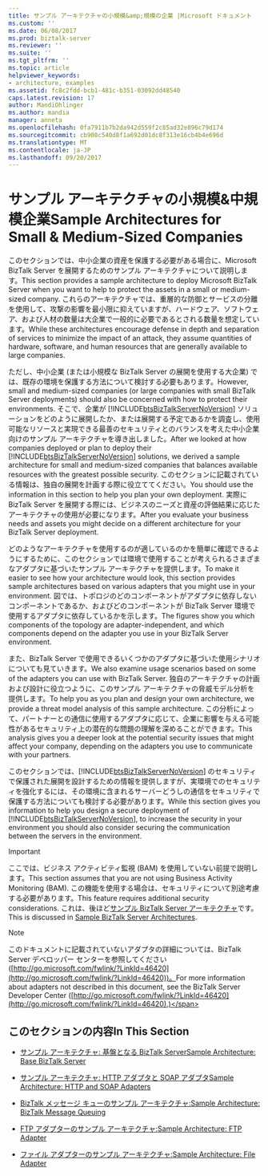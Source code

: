 ```yaml
---
title: サンプル アーキテクチャの小規模&amp;規模の企業 |Microsoft ドキュメント
ms.custom: ''
ms.date: 06/08/2017
ms.prod: biztalk-server
ms.reviewer: ''
ms.suite: ''
ms.tgt_pltfrm: ''
ms.topic: article
helpviewer_keywords:
- architecture, examples
ms.assetid: fc8c2fdd-bcb1-481c-b351-03092dd48540
caps.latest.revision: 17
author: MandiOhlinger
ms.author: mandia
manager: anneta
ms.openlocfilehash: 0fa7911b7b2da942d559f2c85ad32e896c79d174
ms.sourcegitcommit: cb908c540d8f1a692d01dc8f313e16cb4b4e696d
ms.translationtype: MT
ms.contentlocale: ja-JP
ms.lasthandoff: 09/20/2017
---
```

# <a name="sample-architectures-for-small-amp-medium-sized-companies"></a><span data-ttu-id="4c9db-102">サンプル アーキテクチャの小規模&amp;中規模企業</span><span class="sxs-lookup"><span data-stu-id="4c9db-102">Sample Architectures for Small &amp; Medium-Sized Companies</span></span>
<span data-ttu-id="4c9db-103">このセクションでは、中小企業の資産を保護する必要がある場合に、Microsoft BizTalk Server を展開するためのサンプル アーキテクチャについて説明します。</span><span class="sxs-lookup"><span data-stu-id="4c9db-103">This section provides a sample architecture to deploy Microsoft BizTalk Server when you want to help to protect the assets in a small or medium-sized company.</span></span> <span data-ttu-id="4c9db-104">これらのアーキテクチャでは、重層的な防御とサービスの分離を使用して、攻撃の影響を最小限に抑えていますが、ハードウェア、ソフトウェア、および人材の数量は大企業で一般的に必要であるとされる数量を想定しています。</span><span class="sxs-lookup"><span data-stu-id="4c9db-104">While these architectures encourage defense in depth and separation of services to minimize the impact of an attack, they assume quantities of hardware, software, and human resources that are generally available to large companies.</span></span>  
  
 <span data-ttu-id="4c9db-105">ただし、中小企業 (または小規模な BizTalk Server の展開を使用する大企業) では、既存の環境を保護する方法について検討する必要もあります。</span><span class="sxs-lookup"><span data-stu-id="4c9db-105">However, small and medium-sized companies (or large companies with small BizTalk Server deployments) should also be concerned with how to protect their environments.</span></span> <span data-ttu-id="4c9db-106">そこで、企業が [!INCLUDE[btsBizTalkServerNoVersion](../includes/btsbiztalkservernoversion-md.md)] ソリューションをどのように展開したか、または展開する予定であるかを調査し、使用可能なリソースと実現できる最善のセキュリティとのバランスを考えた中小企業向けのサンプル アーキテクチャを導き出しました。</span><span class="sxs-lookup"><span data-stu-id="4c9db-106">After we looked at how companies deployed or plan to deploy their [!INCLUDE[btsBizTalkServerNoVersion](../includes/btsbiztalkservernoversion-md.md)] solutions, we derived a sample architecture for small and medium-sized companies that balances available resources with the greatest possible security.</span></span> <span data-ttu-id="4c9db-107">このセクションに記載されている情報は、独自の展開を計画する際に役立ててください。</span><span class="sxs-lookup"><span data-stu-id="4c9db-107">You should use the information in this section to help you plan your own deployment.</span></span> <span data-ttu-id="4c9db-108">実際に BizTalk Server を展開する際には、ビジネスのニーズと資産の評価結果に応じたアーキテクチャの使用が必要になります。</span><span class="sxs-lookup"><span data-stu-id="4c9db-108">After you evaluate your business needs and assets you might decide on a different architecture for your BizTalk Server deployment.</span></span>  
  
 <span data-ttu-id="4c9db-109">どのようなアーキテクチャを使用するのが適しているのかを簡単に確認できるようにするために、このセクションでは環境で使用することが考えられるさまざまなアダプタに基づいたサンプル アーキテクチャを提供します。</span><span class="sxs-lookup"><span data-stu-id="4c9db-109">To make it easier to see how your architecture would look, this section provides sample architectures based on various adapters that you might use in your environment.</span></span> <span data-ttu-id="4c9db-110">図では、トポロジのどのコンポーネントがアダプタに依存しないコンポーネントであるか、およびどのコンポーネントが BizTalk Server 環境で使用するアダプタに依存しているかを示します。</span><span class="sxs-lookup"><span data-stu-id="4c9db-110">The figures show you which components of the topology are adapter-independent, and which components depend on the adapter you use in your BizTalk Server environment.</span></span>  
  
 <span data-ttu-id="4c9db-111">また、BizTalk Server で使用できるいくつかのアダプタに基づいた使用シナリオについても見ていきます。</span><span class="sxs-lookup"><span data-stu-id="4c9db-111">We also examine usage scenarios based on some of the adapters you can use with BizTalk Server.</span></span> <span data-ttu-id="4c9db-112">独自のアーキテクチャの計画および設計に役立つように、このサンプル アーキテクチャの脅威モデル分析を提供します。</span><span class="sxs-lookup"><span data-stu-id="4c9db-112">To help you as you plan and design your own architecture, we provide a threat model analysis of this sample architecture.</span></span> <span data-ttu-id="4c9db-113">この分析によって、パートナーとの通信に使用するアダプタに応じて、企業に影響を与える可能性があるセキュリティ上の潜在的な問題の理解を深めることができます。</span><span class="sxs-lookup"><span data-stu-id="4c9db-113">This analysis gives you a deeper look at the potential security issues that might affect your company, depending on the adapters you use to communicate with your partners.</span></span>  
  
 <span data-ttu-id="4c9db-114">このセクションでは、[!INCLUDE[btsBizTalkServerNoVersion](../includes/btsbiztalkservernoversion-md.md)] のセキュリティで保護された展開を設計するための情報を提供しますが、実環境でのセキュリティを強化するには、その環境に含まれるサーバーどうしの通信をセキュリティで保護する方法についても検討する必要があります。</span><span class="sxs-lookup"><span data-stu-id="4c9db-114">While this section gives you information to help you design a secure deployment of [!INCLUDE[btsBizTalkServerNoVersion](../includes/btsbiztalkservernoversion-md.md)], to increase the security in your environment you should also consider securing the communication between the servers in the environment.</span></span>  
  
> [!IMPORTANT]
>  <span data-ttu-id="4c9db-115">ここでは、ビジネス アクティビティ監視 (BAM) を使用していない前提で説明します。</span><span class="sxs-lookup"><span data-stu-id="4c9db-115">This section assumes that you are not using Business Activity Monitoring (BAM).</span></span> <span data-ttu-id="4c9db-116">この機能を使用する場合は、セキュリティについて別途考慮する必要があります。</span><span class="sxs-lookup"><span data-stu-id="4c9db-116">This feature requires additional security considerations.</span></span> <span data-ttu-id="4c9db-117">これは、後ほど[サンプル BizTalk Server アーキテクチャ](../core/sample-biztalk-server-architectures.md)です。</span><span class="sxs-lookup"><span data-stu-id="4c9db-117">This is discussed in [Sample BizTalk Server Architectures](../core/sample-biztalk-server-architectures.md).</span></span>  
  
> [!NOTE]
>  <span data-ttu-id="4c9db-118">このドキュメントに記載されていないアダプタの詳細については、BizTalk Server デベロッパー センターを参照してください ([http://go.microsoft.com/fwlink/?LinkId=46420](http://go.microsoft.com/fwlink/?LinkId=46420))。</span><span class="sxs-lookup"><span data-stu-id="4c9db-118">For more information about adapters not described in this document, see the BizTalk Server Developer Center ([http://go.microsoft.com/fwlink/?LinkId=46420](http://go.microsoft.com/fwlink/?LinkId=46420).)</span></span>  
  
## <a name="in-this-section"></a><span data-ttu-id="4c9db-119">このセクションの内容</span><span class="sxs-lookup"><span data-stu-id="4c9db-119">In This Section</span></span>  
  
-   [<span data-ttu-id="4c9db-120">サンプル アーキテクチャ: 基盤となる BizTalk Server</span><span class="sxs-lookup"><span data-stu-id="4c9db-120">Sample Architecture: Base BizTalk Server</span></span>](../core/sample-architecture-base-biztalk-server.md)  
  
-   [<span data-ttu-id="4c9db-121">サンプル アーキテクチャ: HTTP アダプタと SOAP アダプタ</span><span class="sxs-lookup"><span data-stu-id="4c9db-121">Sample Architecture: HTTP and SOAP Adapters</span></span>](../core/sample-architecture-http-and-soap-adapters.md)  
  
-   [<span data-ttu-id="4c9db-122">BizTalk メッセージ キューのサンプル アーキテクチャ:</span><span class="sxs-lookup"><span data-stu-id="4c9db-122">Sample Architecture: BizTalk Message Queuing</span></span>](../core/sample-architecture-biztalk-message-queuing.md)  
  
-   [<span data-ttu-id="4c9db-123">FTP アダプターのサンプル アーキテクチャ:</span><span class="sxs-lookup"><span data-stu-id="4c9db-123">Sample Architecture: FTP Adapter</span></span>](../core/sample-architecture-ftp-adapter.md)  
  
-   [<span data-ttu-id="4c9db-124">ファイル アダプターのサンプル アーキテクチャ:</span><span class="sxs-lookup"><span data-stu-id="4c9db-124">Sample Architecture: File Adapter</span></span>](../core/sample-architecture-file-adapter.md)
